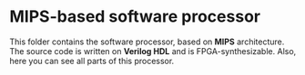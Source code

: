 # MIPS-based software processor


This folder contains the software processor, based on **MIPS** architecture. The source code is written on **Verilog HDL** and is FPGA-synthesizable.
Also, here you can see all parts of this processor.
